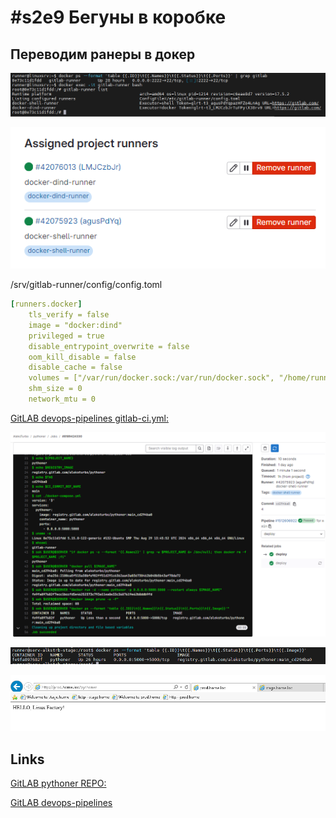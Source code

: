 # #s2e9 Бегуны в коробке

## Переводим ранеры в докер

![runner-in-docker](./img/s2e9-runner-in-docker.PNG "runner-in-docker")

![runner-in-docker2](./img/s2e9-runner-in-docker2.PNG "runner-in-docker2")

/srv/gitlab-runner/config/config.toml

```yaml
[runners.docker]
    tls_verify = false
    image = "docker:dind"
    privileged = true
    disable_entrypoint_overwrite = false
    oom_kill_disable = false
    disable_cache = false
    volumes = ["/var/run/docker.sock:/var/run/docker.sock", "/home/runner/.ssh:/home/gitlab-runner/.ssh", "/cache"]
    shm_size = 0
    network_mtu = 0
```

[GitLAB devops-pipelines gitlab-ci.yml:](https://gitlab.com/AleksTurbo/devops-pipelines/-/blob/main/pythoner/.gitlab-ci.yml)

![GitLAB-run-pipeline](./img/s2e9-pipeline.PNG "GitLAB-run-pipeline")

![docker-run](./img/s2e9-GitLAB-docker-run.PNG "docker-run")

![web-app](./img/s2e8-GitLAB-web-app.PNG "web-app")

## Links

[GitLAB pythoner REPO:](https://gitlab.com/AleksTurbo/pythoner/)

[GitLAB devops-pipelines ](https://gitlab.com/AleksTurbo/devops-pipelines/)
